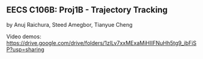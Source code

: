 ## EECS C106B: Proj1B - Trajectory Tracking

by Anuj Raichura, Steed Amegbor, Tianyue Cheng

Video demos: https://drive.google.com/drive/folders/1zlLv7xxMExaMiHIIFNuHh5tg9_ibFiSP?usp=sharing

